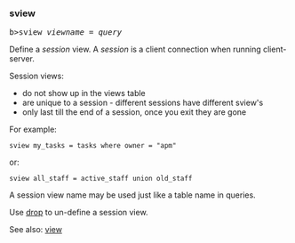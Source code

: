 ### sview
<pre>b>sview</b> <i>viewname</i> = <i>query</i></pre>

Define a *session* view. A *session* is a client connection when running client-server.

Session views:

-	do not show up in the views table
-	are unique to a session - different sessions have different sview's
-	only last till the end of a session, once you exit they are gone


For example:

``` suneido
sview my_tasks = tasks where owner = "apm"
```

or:

``` suneido
sview all_staff = active_staff union old_staff
```

A session view name may be used just like a table name in queries.

Use [drop](<../Requests/drop.md>) to un-define a session view.

See also: [view](<../Requests/view.md>)